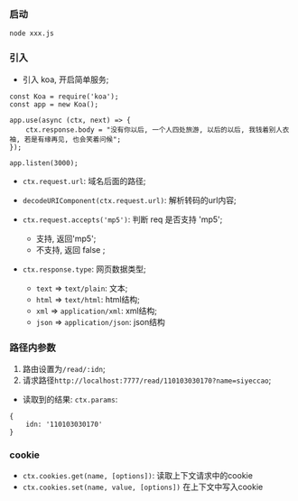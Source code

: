 ### 启动
`node xxx.js`

### 引入
* 引入 koa, 开启简单服务;
```
const Koa = require('koa');
const app = new Koa();

app.use(async (ctx, next) => {
    ctx.response.body = "没有你以后, 一个人四处旅游, 以后的以后, 我钱着别人衣袖, 若是有缘再见, 也会笑着问候";
});

app.listen(3000);
```

* `ctx.request.url`: 域名后面的路径;
* `decodeURIComponent(ctx.request.url)`: 解析转码的url内容;
* `ctx.request.accepts('mp5')`: 判断 req 是否支持 'mp5';
    * 支持, 返回'mp5';
    * 不支持, 返回 false ;

* `ctx.response.type`: 网页数据类型;
    * `text` => `text/plain`: 文本;
    * `html` => `text/html`: html结构;
    * `xml` => `application/xml`: xml结构;
    * `json` => `application/json`: json结构


### 路径内参数
1. 路由设置为`/read/:idn`;
2. 请求路径`http://localhost:7777/read/110103030170?name=siyeccao`;
* 读取到的结果: `ctx.params`:
```
{
    idn: '110103030170'
}
```

### cookie
* `ctx.cookies.get(name, [options])`: 读取上下文请求中的cookie
* `ctx.cookies.set(name, value, [options])` 在上下文中写入cookie

